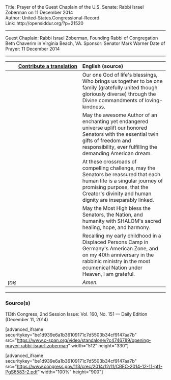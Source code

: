 <html>
<head></head>
<body>
Title: Prayer of the Guest Chaplain of the U.S. Senate: Rabbi Israel Zoberman on 11 December 2014<br />
Author: United-States.Congressional-Record<br />
Link: http://opensiddur.org/?p=21520
<p />
<hr />

Guest Chaplain: Rabbi Israel Zoberman, Founding Rabbi of Congregation Beth Chaverim in Virginia Beach, VA.
Sponsor: Senator Mark Warner
Date of Prayer: 11 December 2014

<hr />

<table style="margin-left: auto;margin-right: auto;" class="draggable">
<thead><tr><th id="x" style="text-align: right;"><a href="/contributing/upload/">Contribute a translation</a></th><th style="text-align: left;">English (source)</th></tr></thead>
<tbody>
<tr><td style="vertical-align:top;" width="46%">
<div class="liturgy"><span lang="he">

</span></div></td>
 
<td style="vertical-align:top;" width="53%">
<div class="english">
Our one God of life's blessings, 
Who brings us together to be one family 
(gratefully united though gloriously diverse) 
through the Divine commandments of loving-kindness. 
</div></td></tr>


<tr><td style="vertical-align:top;" width="46%">
<div class="liturgy"><span lang="he">

</span></div></td>
 
<td style="vertical-align:top;" width="53%">
<div class="english">
May the awesome Author of an enchanting yet endangered universe 
uplift our honored Senators 
with the essential twin gifts of freedom and responsibility, 
ever fulfilling the demanding American dream. 
</div></td></tr>


<tr><td style="vertical-align:top;" width="46%">
<div class="liturgy"><span lang="he">

</span></div></td>
 
<td style="vertical-align:top;" width="53%">
<div class="english">
At these crossroads of compelling challenge, 
may the Senators be reassured 
that each human life is a singular journey of promising purpose, 
that the Creator's divinity 
and human dignity 
are inseparably linked. 
</div></td></tr>


<tr><td style="vertical-align:top;" width="46%">
<div class="liturgy"><span lang="he">

</span></div></td>
 
<td style="vertical-align:top;" width="53%">
<div class="english">
May the Most High bless the Senators, 
the Nation, 
and humanity 
with SHALOM's sacred healing, 
hope, 
and harmony.
</div></td></tr>


<tr><td style="vertical-align:top;" width="46%">
<div class="liturgy"><span lang="he">

</span></div></td>
 
<td style="vertical-align:top;" width="53%">
<div class="english">
Recalling my early childhood 
in a Displaced Persons Camp 
in Germany's American Zone, 
and on my 40th anniversary in the rabbinic ministry 
in the most ecumenical Nation under Heaven, 
I am grateful. 
</div></td></tr>


<tr><td style="vertical-align:top;" width="46%">
<div class="liturgy"><span lang="he">
אָמֵן׃
</span></div></td>
 
<td style="vertical-align:top;" width="53%">
<div class="english">
<em>Amen.</em>
</div></td></tr>
</tbody></table>

<hr />

<h3>Source(s)</h3>

113th Congress, 2nd Session
Issue: Vol. 160, No. 151 — Daily Edition (December 11, 2014)

[advanced_iframe securitykey="be1d939e6a1b36109171c7d5503b34cf9147aa7b" src="https://www.c-span.org/video/standalone/?c4746789/opening-prayer-rabbi-israel-zoberman" width="512" height="330"]

[advanced_iframe securitykey="be1d939e6a1b36109171c7d5503b34cf9147aa7b" src="https://www.congress.gov/113/crec/2014/12/11/CREC-2014-12-11-pt1-PgS6583-2.pdf" width="100%" height="900"]
</body>
</html>